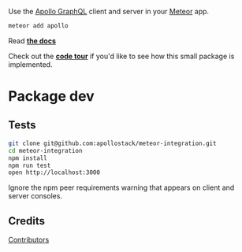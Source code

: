 Use the [Apollo GraphQL](http://dev.apollodata.com/) client and server in your [Meteor](https://www.meteor.com/) app.

```sh
meteor add apollo
```

Read **[the docs](http://dev.apollodata.com/core/meteor.html)**

Check out the **[code tour](https://www.codetours.xyz/tour/xavcz/meteor-apollo-codetour)** if you'd like to see how this small package is implemented.


# Package dev

## Tests

```bash
git clone git@github.com:apollostack/meteor-integration.git
cd meteor-integration
npm install
npm run test
open http://localhost:3000
```

Ignore the npm peer requirements warning that appears on client and server consoles.

## Credits

[Contributors](https://github.com/apollostack/meteor-integration/graphs/contributors)
